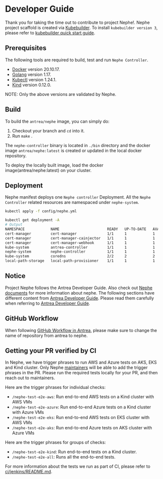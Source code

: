 # Developer Guide

Thank you for taking the time out to contribute to project Nephe!.
Nephe project scaffold is created via [Kubebuilder](https://github.com/kubernetes-sigs/kubebuilder).
To install `kubebuilder version 3`, please refer to
[kubebuilder quick start guide](https://book.kubebuilder.io/quick-start.html#installation).

## Prerequisites

The following tools are required to build, test and run `Nephe Controller`.

- [Docker](https://docs.docker.com/install/) version 20.10.17.
- [Golang](https://go.dev/dl/) version 1.17.
- [Kubectl](https://kubernetes.io/docs/tasks/tools/install-kubectl/) version 1.24.1.
- [Kind](https://kind.sigs.k8s.io/docs/user/quick-start/) version 0.12.0.

NOTE: Only the above versions are validated by Nephe.

## Build

To build the `antrea/nephe` image, you can simply do:

1. Checkout your branch and `cd` into it.
2. Run `make` .

The `nephe-controller` binary is located in `./bin` directory and the docker
image `antrea/nephe:latest` is created or updated in the local docker repository.

To deploy the locally built image, load the docker image(antrea/nephe:latest) on your cluster.

## Deployment

Nephe manifest deploys one `Nephe controller` Deployment. All the
`Nephe Controller` related resources are namespaced under `nephe-system`.

```bash
kubectl apply -f config/nephe.yml
```

```bash
kubectl get deployment -A
# Output
NAMESPACE            NAME                      READY   UP-TO-DATE   AVAILABLE   AGE
cert-manager         cert-manager              1/1     1            1           41m
cert-manager         cert-manager-cainjector   1/1     1            1           41m
cert-manager         cert-manager-webhook      1/1     1            1           41m
kube-system          antrea-controller         1/1     1            1           41m
nephe-system         nephe-controller          1/1     1            1           40m
kube-system          coredns                   2/2     2            2           43m
local-path-storage   local-path-provisioner    1/1     1            1           43m
```

## Notice

Project Nephe follows the Antrea Developer Guide. Also check out
[Nephe documents](docs) for more information about nephe. The following sections
have different content from [Antrea Developer Guide](https://github.com/antrea-io/antrea/blob/main/CONTRIBUTING.md).
Please read them carefully when referring to
[Antrea Developer Guide](https://github.com/antrea-io/antrea/blob/main/CONTRIBUTING.md).

## GitHub Workflow

When following [GitHub Workflow in Antrea](https://github.com/antrea-io/antrea/blob/main/CONTRIBUTING.md#github-workflow),
please make sure to change the name of repository from antrea to nephe.

## Getting your PR verified by CI

In Nephe, we have trigger phrases to run AWS and Azure tests on AKS, EKS and
Kind cluster. Only Nephe [maintainers](MAINTAINERS.md#nephe-maintainers) will
be able to add the trigger phrases in the PR. Please run the required tests
locally for your PR, and then reach out to maintainers.

Here are the trigger phrases for individual checks:

- `/nephe-test-e2e-aws`: Run end-to-end AWS tests on a Kind cluster with AWS VMs
- `/nephe-test-e2e-azure`: Run end-to-end Azure tests on a Kind cluster with Azure VMs
- `/nephe-test-e2e-eks`: Run end-to-end AWS tests on EKS cluster with AWS VMs
- `/nephe-test-e2e-aks`: Run end-to-end Azure tests on AKS cluster with Azure VMs

Here are the trigger phrases for groups of checks:

- `/nephe-test-e2e-kind`: Run end-to-end tests on a Kind cluster.
- `/nephe-test-e2e-all`: Runs all the end-to-end tests.

For more information about the tests we run as part of CI, please refer to
[ci/jenkins/README.md](ci/jenkins/README.md).
